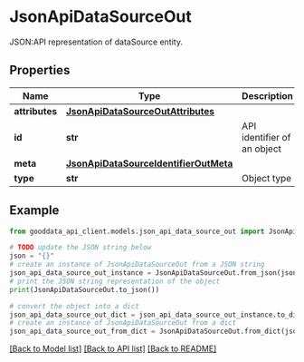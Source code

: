 # JsonApiDataSourceOut

JSON:API representation of dataSource entity.

## Properties

Name | Type | Description | Notes
------------ | ------------- | ------------- | -------------
**attributes** | [**JsonApiDataSourceOutAttributes**](JsonApiDataSourceOutAttributes.md) |  | 
**id** | **str** | API identifier of an object | 
**meta** | [**JsonApiDataSourceIdentifierOutMeta**](JsonApiDataSourceIdentifierOutMeta.md) |  | [optional] 
**type** | **str** | Object type | 

## Example

```python
from gooddata_api_client.models.json_api_data_source_out import JsonApiDataSourceOut

# TODO update the JSON string below
json = "{}"
# create an instance of JsonApiDataSourceOut from a JSON string
json_api_data_source_out_instance = JsonApiDataSourceOut.from_json(json)
# print the JSON string representation of the object
print(JsonApiDataSourceOut.to_json())

# convert the object into a dict
json_api_data_source_out_dict = json_api_data_source_out_instance.to_dict()
# create an instance of JsonApiDataSourceOut from a dict
json_api_data_source_out_from_dict = JsonApiDataSourceOut.from_dict(json_api_data_source_out_dict)
```
[[Back to Model list]](../README.md#documentation-for-models) [[Back to API list]](../README.md#documentation-for-api-endpoints) [[Back to README]](../README.md)


